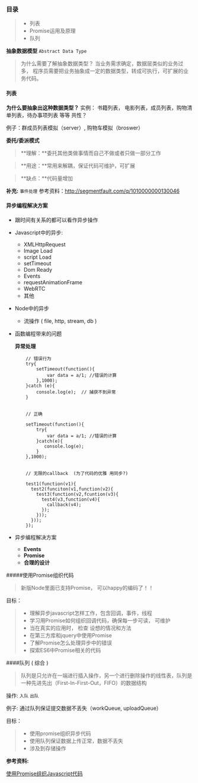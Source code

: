 
### 目录
> -  列表
> -  Promise运用及原理
> -  队列

**抽象数据模型**   `Abstract Data Type`

>为什么需要了解抽象数据类型？
>当业务需求确定，数据层类似的业务过多， 程序员需要把业务抽象成一定的数据类型，转成可执行，可扩展的业务代码。

#### 列表 
**为什么要抽象出这种数据类型？** 
实例： 书籍列表， 电影列表，成员列表，购物清单列表，待办事项列表 等等
共性？

例子：群成员列表模拟（server）,  购物车模拟（broswer）

**委托/委派模式**

> **理解：**委托其他类做事情而自己不做或者只做一部分工作

> **用途：**常用来解耦，保证代码可维护，可扩展

> **缺点：**代码量增加 

**补充:** `事件处理`
参考资料：http://segmentfault.com/q/1010000000130046 



#### 异步编程解决方案
- 跟时间有关系的都可以看作异步操作
- Javascript中的异步:
    - XMLHttpRequest
    - Image Load
    - script Load
    - setTimeout
    - Dom Ready
    - Events
    - requestAnimationFrame
    - WebRTC
    - 其他

- Node中的异步
    - 流操作 ( file, http, stream, db )

- 函数编程带来的问题

	**异常处理**
	```
    	// 错误行为
    	try{
    	    setTimeout(function(){
    	        var data = a/1; //错误的计算
    	    },1000);
    	}catch (e){
    		console.log(e);  // 捕获不到异常
    	}
   

    	// 正确
    	
    	setTimeout(function(){
    	    try{
    	        var data = a/1; //错误的计算
    	    }catch(e){
    	       console.log(e);
    	    }
    	},1000);
 

    	// 无限的callback  (为了代码的优雅 用同步?)
    	
    	test1(function(v1){
    	  test2(funciton(v1,function(v2){
    	    test3(function(v2,fcuntion(v3){
    	      test4(v3,function(v4){
    	        callback(v4);
    	      });
    	    }));
    	  }));
    	});
  ```
- 异步编程解决方案
	- **Events**
	- **Promise**
	- **合理的设计**

#####使用Promise组织代码

> 新版Node里面已支持Promise， 可以happy的编码了！！

目标：
> - 理解异步javascript怎样工作，包含回调，事件，线程
> - 学习用Promise如何组织回调代码，确保每一步可读， 可维护
> - 当在真实的应用时， 检查 设想的情况和方法
> - 在第三方库和jquery中使用Promise
> - 了解Promise怎么处理异步中的错误
> - 探索ES6中Promise相关的代码

####队列 ( 综合 )
> 队列是只允许在一端进行插入操作，另一个进行删除操作的线性表，队列是一种先进先出（First-In-First-Out，FIFO）的数据结构

操作: `入队` `出队` 

例子:   通过队列保证提交数据不丢失（workQueue, uploadQueue）

目标：
> - 使用promise组织异步代码
> - 使用队列保证数据上传正常，数据不丢失
> - 涉及到存储操作

**参考资料:**

[使用Promise组织Javascript代码](https://gist.github.com/jtHwong/4c5a38a8223695f33219)
